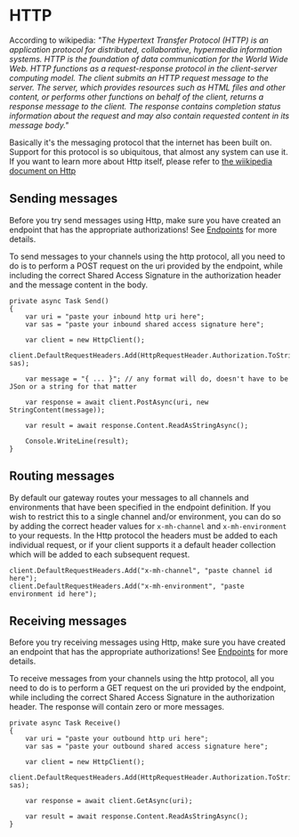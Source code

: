 # HTTP

According to wikipedia: *"The Hypertext Transfer Protocol (HTTP) is an application protocol for distributed, collaborative, hypermedia information systems. HTTP is the foundation of data communication for the World Wide Web. HTTP functions as a request-response protocol in the client-server computing model. The client submits an HTTP request message to the server. The server, which provides resources such as HTML files and other content, or performs other functions on behalf of the client, returns a response message to the client. The response contains completion status information about the request and may also contain requested content in its message body."*

Basically it's the messaging protocol that the internet has been built on. Support for this protocol is so ubiquitous, that almost any system can use it. If you want to learn more about Http itself, please refer to [the wiikipedia document on Http](en.wikipedia.org/wiki/Hypertext_Transfer_Protocol)

## Sending messages

Before you try send messages using Http, make sure you have created an endpoint that has the appropriate authorizations! See [Endpoints](/documentation/connectivity/endpoints) for more details.

To send messages to your channels using the http protocol, all you need to do is to perform a POST request on the uri provided by the endpoint, while including the correct Shared Access Signature in the authorization header and the message content in the body.

	private async Task Send()
    {
		var uri = "paste your inbound http uri here";
		var sas = "paste your inbound shared access signature here";
		
		var client = new HttpClient();
        client.DefaultRequestHeaders.Add(HttpRequestHeader.Authorization.ToString(), sas);
		
		var message = "{ ... }"; // any format will do, doesn't have to be JSon or a string for that matter

        var response = await client.PostAsync(uri, new StringContent(message));

        var result = await response.Content.ReadAsStringAsync();
		
		Console.WriteLine(result);
    }
	
## Routing messages

By default our gateway routes your messages to all channels and environments that have been specified in the endpoint definition. If you wish to restrict this to a single channel and/or environment, you can do so by adding the correct header values for `x-mh-channel` and `x-mh-environment` to your requests. In the Http protocol the headers must be added to each individual request, or if your client supports it a default header collection which will be added to each subsequent request.

	client.DefaultRequestHeaders.Add("x-mh-channel", "paste channel id here");
	client.DefaultRequestHeaders.Add("x-mh-environment", "paste environment id here");
	
## Receiving messages

Before you try receiving messages using Http, make sure you have created an endpoint that has the appropriate authorizations! See [Endpoints](/documentation/connectivity/endpoints) for more details.

To receive messages from your channels using the http protocol, all you need to do is to perform a GET request on the uri provided by the endpoint, while including the correct Shared Access Signature in the authorization header. The response will contain zero or more messages.

	private async Task Receive()
    {
		var uri = "paste your outbound http uri here";
		var sas = "paste your outbound shared access signature here";
		
		var client = new HttpClient();
        client.DefaultRequestHeaders.Add(HttpRequestHeader.Authorization.ToString(), sas);
		
        var response = await client.GetAsync(uri);

		var result = await response.Content.ReadAsStringAsync(); 
    }
